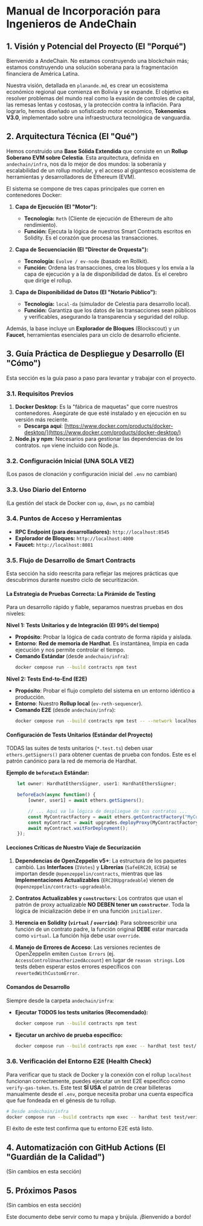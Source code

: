 # Manual de Incorporación para Ingenieros de AndeChain

## 1. Visión y Potencial del Proyecto (El "Porqué")

Bienvenido a AndeChain. No estamos construyendo una blockchain más; estamos construyendo una solución soberana para la fragmentación financiera de América Latina.

Nuestra visión, detallada en `planande.md`, es crear un ecosistema económico regional que comienza en Bolivia y se expande. El objetivo es resolver problemas del mundo real como la evasión de controles de capital, las remesas lentas y costosas, y la protección contra la inflación. Para lograrlo, hemos diseñado un sofisticado motor económico, **Tokenomics V3.0**, implementado sobre una infraestructura tecnológica de vanguardia.

## 2. Arquitectura Técnica (El "Qué")

Hemos construido una **Base Sólida Extendida** que consiste en un **Rollup Soberano EVM sobre Celestia**. Esta arquitectura, definida en `andechain/infra`, nos da lo mejor de dos mundos: la soberanía y escalabilidad de un rollup modular, y el acceso al gigantesco ecosistema de herramientas y desarrolladores de Ethereum (EVM).

El sistema se compone de tres capas principales que corren en contenedores Docker:

1.  **Capa de Ejecución (El "Motor"):**
    *   **Tecnología:** `Reth` (Cliente de ejecución de Ethereum de alto rendimiento).
    *   **Función:** Ejecuta la lógica de nuestros Smart Contracts escritos en Solidity. Es el corazón que procesa las transacciones.

2.  **Capa de Secuenciación (El "Director de Orquesta"):**
    *   **Tecnología:** `Evolve / ev-node` (basado en Rollkit).
    *   **Función:** Ordena las transacciones, crea los bloques y los envía a la capa de ejecución y a la de disponibilidad de datos. Es el cerebro que dirige el rollup.

3.  **Capa de Disponibilidad de Datos (El "Notario Público"):**
    *   **Tecnología:** `local-da` (simulador de Celestia para desarrollo local).
    *   **Función:** Garantiza que los datos de las transacciones sean públicos y verificables, asegurando la transparencia y seguridad del rollup.

Además, la base incluye un **Explorador de Bloques** (Blockscout) y un **Faucet**, herramientas esenciales para un ciclo de desarrollo eficiente.

## 3. Guía Práctica de Despliegue y Desarrollo (El "Cómo")

Esta sección es la guía paso a paso para levantar y trabajar con el proyecto.

### 3.1. Requisitos Previos

1.  **Docker Desktop**: Es la "fábrica de maquetas" que corre nuestros contenedores. Asegúrate de que esté instalado y en ejecución en su versión más reciente.
    *   **Descarga aquí**: [https://www.docker.com/products/docker-desktop/](https://www.docker.com/products/docker-desktop/)
2.  **Node.js y npm**: Necesarios para gestionar las dependencias de los contratos. `npm` viene incluido con Node.js.

### 3.2. Configuración Inicial (UNA SOLA VEZ)

(Los pasos de clonación y configuración inicial del `.env` no cambian)

### 3.3. Uso Diario del Entorno

(La gestión del stack de Docker con `up`, `down`, `ps` no cambia)

### 3.4. Puntos de Acceso y Herramientas

*   **RPC Endpoint (para desarrolladores):** `http://localhost:8545`
*   **Explorador de Bloques:** `http://localhost:4000`
*   **Faucet:** `http://localhost:8081`

### 3.5. Flujo de Desarrollo de Smart Contracts

Esta sección ha sido reescrita para reflejar las mejores prácticas que descubrimos durante nuestro ciclo de securitización.

#### **La Estrategia de Pruebas Correcta: La Pirámide de Testing**

Para un desarrollo rápido y fiable, separamos nuestras pruebas en dos niveles:

**Nivel 1: Tests Unitarios y de Integración (El 99% del tiempo)**
- **Propósito**: Probar la lógica de cada contrato de forma rápida y aislada.
- **Entorno**: **Red de memoria de Hardhat**. Es instantánea, limpia en cada ejecución y nos permite controlar el tiempo.
- **Comando Estándar** (desde `andechain/infra`):
  ```bash
  docker compose run --build contracts npm test
  ```

**Nivel 2: Tests End-to-End (E2E)**
- **Propósito**: Probar el flujo completo del sistema en un entorno idéntico a producción.
- **Entorno**: Nuestro **Rollup local** (`ev-reth-sequencer`).
- **Comando E2E** (desde `andechain/infra`):
  ```bash
  docker compose run --build contracts npm test -- --network localhost
  ```

#### **Configuración de Tests Unitarios (Estándar del Proyecto)**

TODAS las suites de tests unitarios (`*.test.ts`) deben usar `ethers.getSigners()` para obtener cuentas de prueba con fondos. Este es el patrón canónico para la red de memoria de Hardhat.

**Ejemplo de `beforeEach` Estándar:**
```typescript
    let owner: HardhatEthersSigner, user1: HardhatEthersSigner;

    beforeEach(async function() {
        [owner, user1] = await ethers.getSigners();

        // ... Aquí va la lógica de despliegue de tus contratos ...
        const MyContractFactory = await ethers.getContractFactory("MyContract", owner);
        const myContract = await upgrades.deployProxy(MyContractFactory, [/* args */]);
        await myContract.waitForDeployment();
    });
```

#### **Lecciones Críticas de Nuestro Viaje de Securización**

1.  **Dependencias de OpenZeppelin v5+**: La estructura de los paquetes cambió. Las **Interfaces** (`IVotes`) y **Librerías** (`SafeERC20`, `ECDSA`) se importan desde `@openzeppelin/contracts`, mientras que las **Implementaciones Actualizables** (`ERC20Upgradeable`) vienen de `@openzeppelin/contracts-upgradeable`.

2.  **Contratos Actualizables y `constructors`**: Los contratos que usan el patrón de proxy actualizable **NO DEBEN tener un `constructor`**. Toda la lógica de inicialización debe ir en una función `initializer`.

3.  **Herencia en Solidity (`virtual` / `override`)**: Para sobreescribir una función de un contrato padre, la función original **DEBE** estar marcada como `virtual`. La función hija debe usar `override`.

4.  **Manejo de Errores de Acceso**: Las versiones recientes de OpenZeppelin emiten `Custom Errors` (ej. `AccessControlUnauthorizedAccount`) en lugar de `reason strings`. Los tests deben esperar estos errores específicos con `revertedWithCustomError`.

#### **Comandos de Desarrollo**

Siempre desde la carpeta `andechain/infra`:

-   **Ejecutar TODOS los tests unitarios (Recomendado):**
    ```bash
    docker compose run --build contracts npm test
    ```

-   **Ejecutar un archivo de prueba específico:**
    ```bash
    docker compose run --build contracts npm exec -- hardhat test test/veANDE.test.ts
    ```

### 3.6. Verificación del Entorno E2E (Health Check)

Para verificar que tu stack de Docker y la conexión con el rollup `localhost` funcionan correctamente, puedes ejecutar un test E2E específico como `verify-gas-token.ts`. Este test **SÍ USA** el patrón de crear billeteras manualmente desde el `.env`, porque necesita probar una cuenta específica que fue fondeada en el génesis de tu rollup.

```bash
# Desde andechain/infra
docker compose run --build contracts npm exec -- hardhat test test/verify-gas-token.ts --network localhost
```

El éxito de este test confirma que tu entorno E2E está listo.

## 4. Automatización con GitHub Actions (El "Guardián de la Calidad")

(Sin cambios en esta sección)

## 5. Próximos Pasos

(Sin cambios en esta sección)

Este documento debe servir como tu mapa y brújula. ¡Bienvenido a bordo!